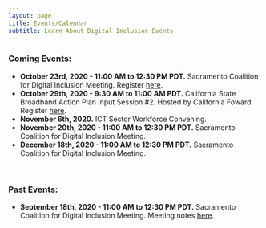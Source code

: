 ```yaml
---
layout: page
title: Events/Calendar
subtitle: Learn About Digital Inclusion Events
---
```

### **Coming Events:** 

* **October 23rd, 2020 - 11:00 AM to 12:30 PM PDT.** Sacramento Coalition for Digital Inclusion Meeting. Register [here](https://us02web.zoom.us/meeting/register/tZ0kc-yoqDoqG9HsbBR8DsKmYluIRGvSumu4).
* **October 29th, 2020 - 9:30 AM to 11:00 AM PDT.** California State Broadband Action Plan Input Session #2. Hosted by California Foward. Register [here](https://register.gotowebinar.com/register/2540937696738520331).
* **November 6th, 2020.** ICT Sector Workforce Convening.
* **November 20th, 2020 - 11:00 AM to 12:30 PM PDT.** Sacramento Coalition for Digital Inclusion Meeting.
* **December 18th, 2020 - 11:00 AM to 12:30 PM PDT.** Sacramento Coalition for Digital Inclusion Meeting.

 <br>

### **Past Events:**

* **September 18th, 2020 - 11:00 AM to 12:30 PM PDT.** Sacramento Coalition for Digital Inclusion Meeting. Meeting notes [here](https://www.valleyvision.org/wp-content/uploads/SCDI_MeetingNotes_9.18.20.pdf).